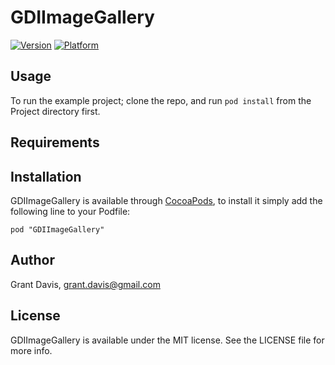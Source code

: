 # GDIImageGallery

[![Version](http://cocoapod-badges.herokuapp.com/v/GDIImageGallery/badge.png)](http://cocoadocs.org/docsets/GDIImageGallery)
[![Platform](http://cocoapod-badges.herokuapp.com/p/GDIImageGallery/badge.png)](http://cocoadocs.org/docsets/GDIImageGallery)

## Usage

To run the example project; clone the repo, and run `pod install` from the Project directory first.

## Requirements

## Installation

GDIImageGallery is available through [CocoaPods](http://cocoapods.org), to install
it simply add the following line to your Podfile:

    pod "GDIImageGallery"

## Author

Grant Davis, grant.davis@gmail.com

## License

GDIImageGallery is available under the MIT license. See the LICENSE file for more info.

